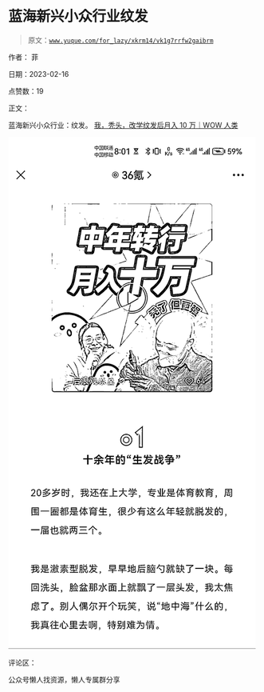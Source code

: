 # 蓝海新兴小众行业纹发

> 原文：[`www.yuque.com/for_lazy/xkrm14/vk1g7rrfw2gaibrm`](https://www.yuque.com/for_lazy/xkrm14/vk1g7rrfw2gaibrm)

作者： 菲

日期：2023-02-16

点赞数：19

正文：

蓝海新兴小众行业：纹发。 [我，秃头，改学纹发后月入 10 万｜WOW 人类](https://mp.weixin.qq.com/s/707lLZlJU594emi7f9uDFA)

![](img/1ec27c3f0798440a3addd8c0887ad5d3.png)

评论区：

公众号懒人找资源，懒人专属群分享

